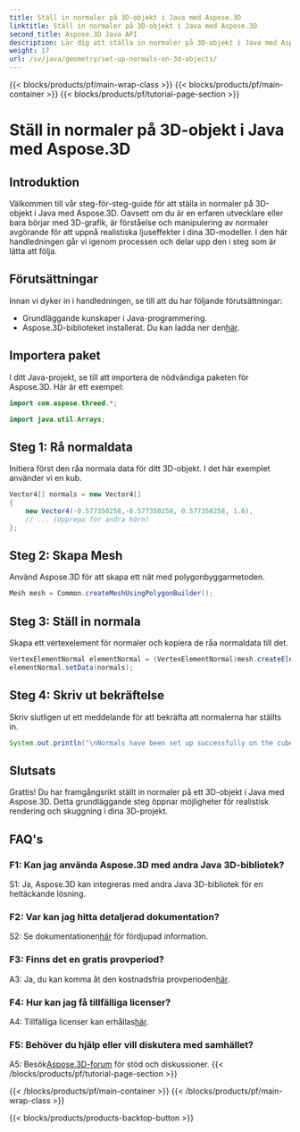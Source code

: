 ```yaml
---
title: Ställ in normaler på 3D-objekt i Java med Aspose.3D
linktitle: Ställ in normaler på 3D-objekt i Java med Aspose.3D
second_title: Aspose.3D Java API
description: Lär dig att ställa in normaler på 3D-objekt i Java med Aspose.3D. Förbättra din grafik med denna omfattande handledning.
weight: 17
url: /sv/java/geometry/set-up-normals-on-3d-objects/
---
```


{{< blocks/products/pf/main-wrap-class >}}
{{< blocks/products/pf/main-container >}}
{{< blocks/products/pf/tutorial-page-section >}}

# Ställ in normaler på 3D-objekt i Java med Aspose.3D

## Introduktion

Välkommen till vår steg-för-steg-guide för att ställa in normaler på 3D-objekt i Java med Aspose.3D. Oavsett om du är en erfaren utvecklare eller bara börjar med 3D-grafik, är förståelse och manipulering av normaler avgörande för att uppnå realistiska ljuseffekter i dina 3D-modeller. I den här handledningen går vi igenom processen och delar upp den i steg som är lätta att följa.

## Förutsättningar

Innan vi dyker in i handledningen, se till att du har följande förutsättningar:

- Grundläggande kunskaper i Java-programmering.
-  Aspose.3D-biblioteket installerat. Du kan ladda ner den[här](https://releases.aspose.com/3d/java/).

## Importera paket

I ditt Java-projekt, se till att importera de nödvändiga paketen för Aspose.3D. Här är ett exempel:

```java
import com.aspose.threed.*;

import java.util.Arrays;
```

## Steg 1: Rå normaldata

Initiera först den råa normala data för ditt 3D-objekt. I det här exemplet använder vi en kub.

```java
Vector4[] normals = new Vector4[]
{
    new Vector4(-0.577350258,-0.577350258, 0.577350258, 1.0),
    // ... (Upprepa för andra hörn)
};

```

## Steg 2: Skapa Mesh

Använd Aspose.3D för att skapa ett nät med polygonbyggarmetoden.

```java
Mesh mesh = Common.createMeshUsingPolygonBuilder();
```

## Steg 3: Ställ in normala

Skapa ett vertexelement för normaler och kopiera de råa normaldata till det.

```java
VertexElementNormal elementNormal = (VertexElementNormal)mesh.createElement(VertexElementType.NORMAL, MappingMode.CONTROL_POINT, ReferenceMode.DIRECT);
elementNormal.setData(normals);
```

## Steg 4: Skriv ut bekräftelse

Skriv slutligen ut ett meddelande för att bekräfta att normalerna har ställts in.

```java
System.out.println("\nNormals have been set up successfully on the cube.");
```

## Slutsats

Grattis! Du har framgångsrikt ställt in normaler på ett 3D-objekt i Java med Aspose.3D. Detta grundläggande steg öppnar möjligheter för realistisk rendering och skuggning i dina 3D-projekt.

## FAQ's

### F1: Kan jag använda Aspose.3D med andra Java 3D-bibliotek?

S1: Ja, Aspose.3D kan integreras med andra Java 3D-bibliotek för en heltäckande lösning.

### F2: Var kan jag hitta detaljerad dokumentation?

 S2: Se dokumentationen[här](https://reference.aspose.com/3d/java/) för fördjupad information.

### F3: Finns det en gratis provperiod?

 A3: Ja, du kan komma åt den kostnadsfria provperioden[här](https://releases.aspose.com/).

### F4: Hur kan jag få tillfälliga licenser?

 A4: Tillfälliga licenser kan erhållas[här](https://purchase.aspose.com/temporary-license/).

### F5: Behöver du hjälp eller vill diskutera med samhället?

 A5: Besök[Aspose.3D-forum](https://forum.aspose.com/c/3d/18) för stöd och diskussioner.
{{< /blocks/products/pf/tutorial-page-section >}}

{{< /blocks/products/pf/main-container >}}
{{< /blocks/products/pf/main-wrap-class >}}

{{< blocks/products/products-backtop-button >}}
